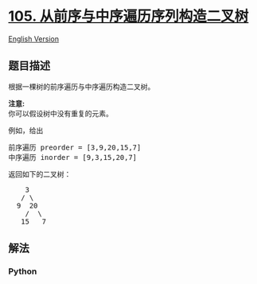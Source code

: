 # [105. 从前序与中序遍历序列构造二叉树](https://leetcode-cn.com/problems/construct-binary-tree-from-preorder-and-inorder-traversal)

[English Version](//leetcode/0100-0199/0105.Construct%20Binary%20Tree%20from%20Preorder%20and%20Inorder%20Traversal/README_EN.md)

## 题目描述

<!-- 这里写题目描述 -->

<p>根据一棵树的前序遍历与中序遍历构造二叉树。</p>

<p><strong>注意:</strong><br>
你可以假设树中没有重复的元素。</p>

<p>例如，给出</p>

<pre>前序遍历 preorder =&nbsp;[3,9,20,15,7]
中序遍历 inorder = [9,3,15,20,7]</pre>

<p>返回如下的二叉树：</p>

<pre>    3
   / \
  9  20
    /  \
   15   7</pre>


## 解法

<!-- 这里可写通用的实现逻辑 -->

<!-- tabs:start -->

### **Python**

<!-- 这里可写当前语言的特殊实现逻辑 -->

```python

```

<!-- tabs:end -->
